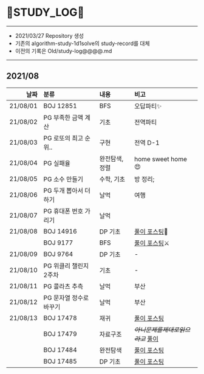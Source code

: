 # 📜STUDY_LOG📜
---
- 2021/03/27 Repository 생성
- 기존의 algorithm-study-1d1solve의 study-record를 대체
- 이전의 기록은 Old/study-log@@@@.md
---

## 2021/08

<div markdown="1">

|날짜|분류|내용|비고|
|----:|:----|:----|:----|
|21/08/01|BOJ 12851|BFS|오답파티✨|
|21/08/02|PG 부족한 금액 계산|기초|전역파티|
|21/08/03|PG 로또의 최고 순위..|구현|전역 D-1|
|21/08/04|PG 실패율|완전탐색, 정렬| home sweet home 😍|
|21/08/05|PG 소수 만들기|수학, 기초|방 정리;|
|21/08/06|PG 두개 뽑아서 더하기|날먹|여행|
|21/08/07|PG 휴대폰 번호 가리기|날먹||
|21/08/08|BOJ 14916|DP 기초|[풀이 포스팅](https://oriburger.tistory.com/entry/PSDP-14916-%EA%B1%B0%EC%8A%A4%EB%A6%84%EB%8F%88)🔪|
||BOJ 9177|BFS|[풀이 포스팅](https://oriburger.tistory.com/entry/PSBFS-BOJ-9177-%EB%8B%A8%EC%96%B4-%EC%84%9E%EA%B8%B0)⚔|
|21/08/09|BOJ 9764|DP 기초|-|
|21/08/10|PG 위클리 챌린지 2주차|기초|-|
|21/08/11|PG 콜라츠 추측|날먹|부산|
|21/08/12|PG 문자열 정수로 바꾸기|날먹|부산|
|21/08/13|BOJ 17478|재귀|[풀이 포스팅](https://oriburger.tistory.com/entry/PS%EC%9E%AC%EA%B7%80-BOJ-17478-%EC%9E%AC%EA%B7%80%ED%95%A8%EC%88%98%EA%B0%80-%EB%AD%94%EA%B0%80%EC%9A%94)|
||BOJ 17479|자료구조|~~*아니문제를제대로읽으라고*~~ [풀이](https://oriburger.tistory.com/entry/PS%EC%9E%90%EB%A3%8C%EA%B5%AC%EC%A1%B0-BOJ-17479-%EC%A0%95%EC%8B%9D%EB%8B%B9)|
||BOJ 17484|완전탐색|[풀이 포스팅](https://oriburger.tistory.com/entry/PS%EC%99%84%EC%A0%84%ED%83%90%EC%83%89-BOJ-17484-%EC%A7%84%EC%9A%B0%EC%9D%98-%EB%8B%AC-%EC%97%AC%ED%96%89Small)|
||BOJ 17485|DP 기초|[풀이 포스팅](https://oriburger.tistory.com/entry/PSDP-BOJ-17485-%EC%A7%84%EC%9A%B0%EC%9D%98-%EB%8B%AC-%EC%97%AC%ED%96%89Large)|
</div>

